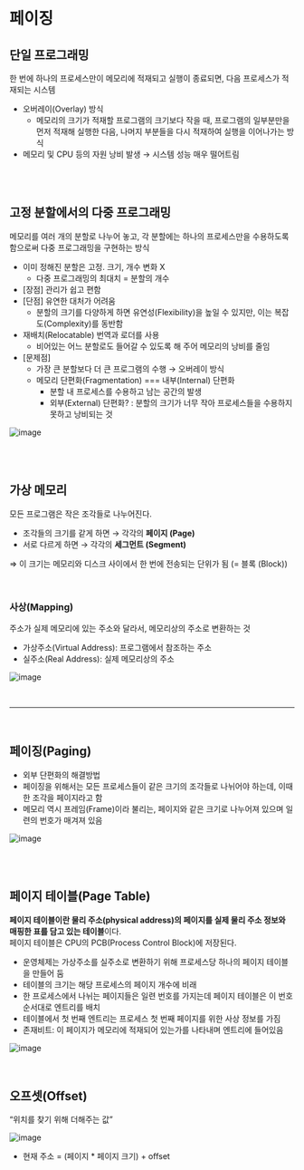 # 페이징

## 단일 프로그래밍

한 번에 하나의 프로세스만이 메모리에 적재되고 실행이 종료되면, 다음 프로세스가 적재되는 시스템

- 오버레이(Overlay) 방식
    - 메모리의 크기가 적재할 프로그램의 크기보다 작을 때, 프로그램의 일부분만을 먼저 적재해 실행한 다음, 나머지 부분들을 다시 적재하여 실행을 이어나가는 방식
- 메모리 및 CPU 등의 자원 낭비 발생 → 시스템 성능 매우 떨어트림

<br/><br/>

## 고정 분할에서의 다중 프로그래밍

메모리를 여러 개의 분할로 나누어 놓고, 각 분할에는 하나의 프로세스만을 수용하도록 함으로써 다중 프로그래밍을 구현하는 방식

- 이미 정해진 분할은 고정. 크기, 개수 변화 X
    - 다중 프로그래밍의 최대치 = 분할의 개수
- [장점] 관리가 쉽고 편함
- [단점] 유연한 대처가 어려움
    - 분할의 크기를 다양하게 하면 유연성(Flexibility)을 높일 수 있지만, 이는 복잡도(Complexity)를 동반함
- 재배치(Relocatable) 번역과 로더를 사용
    - 비어있는 어느 분할로도 들어갈 수 있도록 해 주어 메모리의 낭비를 줄임
- [문제점]
    - 가장 큰 분할보다 더 큰 프로그램의 수행 → 오버레이 방식
    - 메모리 단편화(Fragmentation) === 내부(Internal) 단편화
        - 분할 내 프로세스를 수용하고 남는 공간의 발생
        - 외부(External) 단편화?
        : 분할의 크기가 너무 작아 프로세스들을 수용하지 못하고 낭비되는 것

![image](https://github.com/java-two-people-get-in/Dododok-CS-study/assets/102593738/71517e6d-751b-48f8-afcf-cdae1f70ccc9)

<br/><br/>

## 가상 메모리

모든 프로그램은 작은 조각들로 나누어진다.

- 조각들의 크기를 같게 하면 → 각각의 **페이지 (Page)**
- 서로 다르게 하면 → 각각의 **세그먼트 (Segment)**

⇒ 이 크기는 메모리와 디스크 사이에서 한 번에 전송되는 단위가 됨 (= 블록 (Block))

<br/>

### 사상(Mapping)

주소가 실제 메모리에 있는 주소와 달라서, 메모리상의 주소로 변환하는 것

- 가상주소(Virtual Address): 프로그램에서 참조하는 주소
- 실주소(Real Address): 실제 메모리상의 주소
  
![image](https://github.com/java-two-people-get-in/Dododok-CS-study/assets/102593738/49485daa-0a4c-4d2e-bf43-68f62bffab1a)

<br/>

---

<br/>

## 페이징(Paging)

- 외부 단편화의 해결방법
- 페이징을 위해서는 모든 프로세스들이 같은 크기의 조각들로 나뉘어야 하는데, 이때 한 조각을 페이지라고 함
- 메모리 역시 프레임(Frame)이라 불리는, 페이지와 같은 크기로 나누어져 있으며 일련의 번호가 매겨져 있음

![image](https://github.com/java-two-people-get-in/Dododok-CS-study/assets/102593738/8cd2cf55-e2c8-4cc9-97a8-bb950103130d)

<br/><br/>

## **페이지 테이블(Page Table)**

**페이지 테이블이란 물리 주소(physical address)의 페이지를 실제 물리 주소 정보와 매핑한 표를 담고 있는 테이블**이다. <br/>
페이지 테이블은 CPU의 PCB(Process Control Block)에 저장된다.

- 운영체제는 가상주소를 실주소로 변환하기 위해 프로세스당 하나의 페이지 테이블을 만들어 둠
- 테이블의 크기는 해당 프로세스의 페이지 개수에 비래
- 한 프로세스에서 나뉘는 페이지들은 일련 번호를 가지는데 페이지 테이블은 이 번호 순서대로 엔트리를 배치
- 테이블에서 첫 번째 엔트리는 프로세스 첫 번째 페이지를 위한 사상 정보를 가짐
- 존재비트: 이 페이지가 메모리에 적재되어 있는가를 나타내며 엔트리에 들어있음

![image](https://github.com/java-two-people-get-in/Dododok-CS-study/assets/102593738/9bd35675-c743-44bd-9443-8c5fda0cd746)

<br/>

## 오프셋(Offset)

“위치를 찾기 위해 더해주는 값”

![image](https://github.com/java-two-people-get-in/Dododok-CS-study/assets/102593738/0fd44122-e695-4545-82e1-a5a36927e5de)

- 현재 주소 = (페이지 * 페이지 크기) + offset
